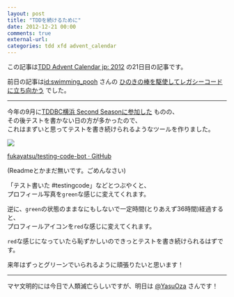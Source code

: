 ```yaml
---
layout: post
title: "TDDを続けるために"
date: 2012-12-21 00:00
comments: true
external-url: 
categories: tdd xfd advent_calendar
---
```


この記事は[TDD Advent Calendar jp: 2012](http://atnd.org/events/33846)
の21日目の記事です。

前日の記事は[id:swimming_pooh](http://poohsunny.hatenablog.com/about)
さんの
[ひのきの棒を駆使してレガシーコードに立ち向かう](http://poohsunny.hatenablog.com/entry/2012/12/20/110958)
でした。

---

今年の9月に[TDDBC横浜 Second Seasonに参加した](http://fukayatsu.github.com/2012/09/02/tddbc-yokohama-2nd/)
ものの、  
その後テストを書かない日の方が多かったので、  
これはまずいと思ってテストを書き続けられるようなツールを作りました。

![](https://dl.dropbox.com/u/85825/blog/image/20121221/tdd-xfd.png)

[fukayatsu/testing-code-bot · GitHub](https://github.com/fukayatsu/testing-code-bot)

(Readmeとかまだ無いです。ごめんなさい)

「テスト書いた #testingcode」などとつぶやくと、  
プロフィール写真を`green`な感じに変えてくれます。

逆に、`green`の状態のままなにもしないで一定時間(とりあえず36時間)経過すると、  
プロフィールアイコンを`red`な感じに変えてくれます。

`red`な感じになっていたら恥ずかしいのできっとテストを書き続けられるはずです。


来年はずっとグリーンでいられるように頑張りたいと思います！


---


マヤ文明的には今日で人類滅亡らしいですが、明日は
[@YasuOza](https://twitter.com/YasuOza)
さんです！